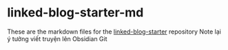 # linked-blog-starter-md
These are the markdown files for the [linked-blog-starter](https://github.com/matthewwong525/linked-blog-starter) repository
Note lại ý tưởng viết truyện lên Obsidian Git